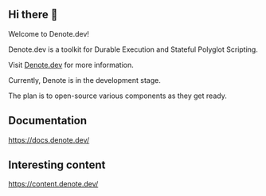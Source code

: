 ## Hi there 👋

Welcome to Denote.dev!

Denote.dev is a toolkit for Durable Execution and Stateful Polyglot Scripting.

Visit [Denote.dev](https://denote.dev/) for more information.

Currently, Denote is in the development stage.

The plan is to open-source various components as they get ready.

## Documentation

https://docs.denote.dev/

## Interesting content

https://content.denote.dev/


